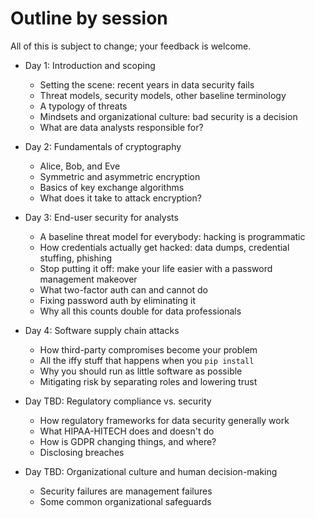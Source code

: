 # Outline by session

All of this is subject to change; your feedback is welcome.

* Day 1: Introduction and scoping 
    * Setting the scene: recent years in data security fails
    * Threat models, security models, other baseline terminology
    * A typology of threats
    * Mindsets and organizational culture: bad security is a decision
    * What are data analysts responsible for?

* Day 2: Fundamentals of cryptography
    * Alice, Bob, and Eve
    * Symmetric and asymmetric encryption
    * Basics of key exchange algorithms
    * What does it take to attack encryption?

* Day 3: End-user security for analysts
    * A baseline threat model for everybody: hacking is programmatic
    * How credentials actually get hacked: data dumps, credential stuffing, phishing
    * Stop putting it off: make your life easier with a password management makeover
    * What two-factor auth can and cannot do
    * Fixing password auth by eliminating it
    * Why all this counts double for data professionals

* Day 4: Software supply chain attacks
    * How third-party compromises become your problem
    * All the iffy stuff that happens when you `pip install`
    * Why you should run as little software as possible
    * Mitigating risk by separating roles and lowering trust
    
* Day TBD: Regulatory compliance vs. security
    * How regulatory frameworks for data security generally work
    * What HIPAA-HITECH does and doesn't do
    * How is GDPR changing things, and where?
    * Disclosing breaches

* Day TBD: Organizational culture and human decision-making
    * Security failures are management failures
    * Some common organizational safeguards